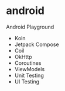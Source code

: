 # android
Android Playground

- Koin
- Jetpack Compose
- Coil
- OkHttp
- Coroutines
- ViewModels
- Unit Testing
- UI Testing
